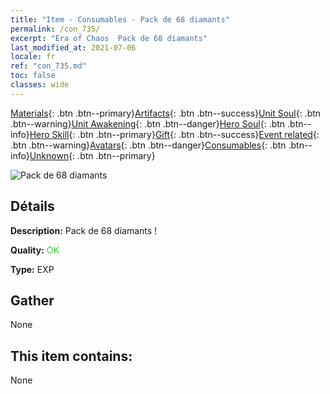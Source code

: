 ```yaml
---
title: "Item - Consumables - Pack de 68 diamants"
permalink: /con_735/
excerpt: "Era of Chaos  Pack de 68 diamants"
last_modified_at: 2021-07-06
locale: fr
ref: "con_735.md"
toc: false
classes: wide
---
```

 [Materials](/ItemsFR/){: .btn .btn--primary}[Artifacts](/ItemsFR/Artifacts/){: .btn .btn--success}[Unit Soul](/ItemsFR/UnitSoul/){: .btn .btn--warning}[Unit Awakening](/ItemsFR/UnitAwakening/){: .btn .btn--danger}[Hero Soul](/ItemsFR/HeroSoul/){: .btn .btn--info}[Hero Skill](/ItemsFR/HeroSkill/){: .btn .btn--primary}[Gift](/ItemsFR/Gift/){: .btn .btn--success}[Event related](/ItemsFR/Events/){: .btn .btn--warning}[Avatars](/ItemsFR/Avatars/){: .btn .btn--danger}[Consumables](/ItemsFR/Consumables/){: .btn .btn--info}[Unknown](/ItemsFR/Unknown/){: .btn .btn--primary}

 ![Pack de 68 diamants](/images/t/i_tool_30271.png)

## Détails
 **Description:** Pack de 68 diamants !

 **Quality:** <span style="color: #32CD32">OK</span>

 **Type:** EXP

## Gather

  None

## This item contains:

  None

